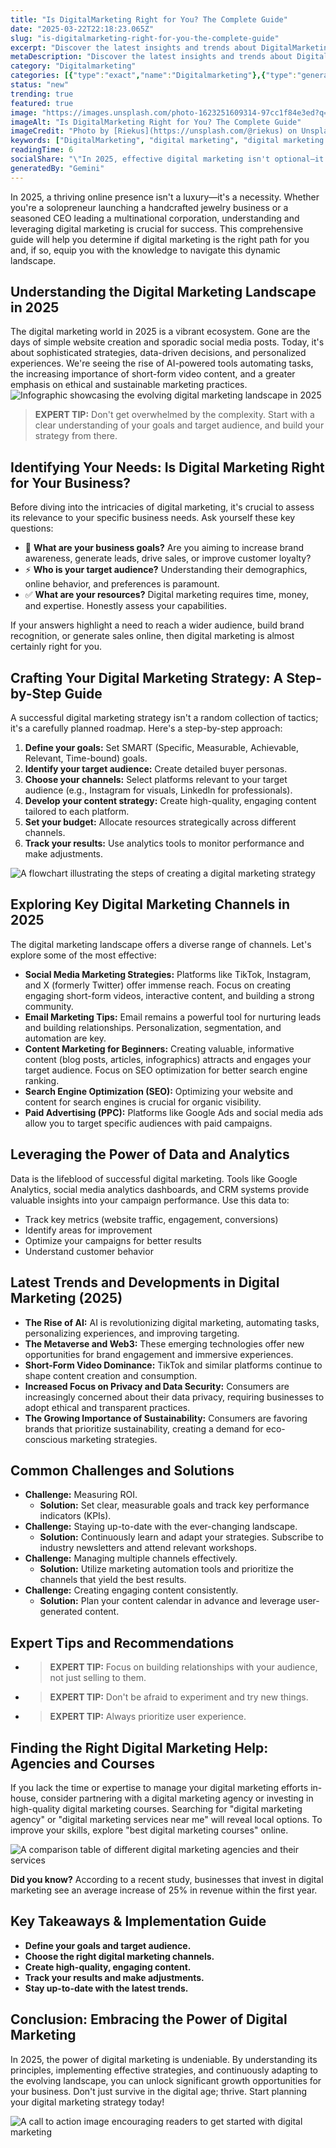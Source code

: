 ```yaml
---
title: "Is DigitalMarketing Right for You? The Complete Guide"
date: "2025-03-22T22:18:23.065Z"
slug: "is-digitalmarketing-right-for-you-the-complete-guide"
excerpt: "Discover the latest insights and trends about DigitalMarketing. This comprehensive guide covers everything you need to know about DigitalMarketing in 2025."
metaDescription: "Discover the latest insights and trends about DigitalMarketing. This comprehensive guide covers everything you need to know about DigitalMarketing in 2025."
category: "Digitalmarketing"
categories: [{"type":"exact","name":"Digitalmarketing"},{"type":"general","name":"Business"},{"type":"medium","name":"Online Strategy"},{"type":"specific","name":"SEO"},{"type":"niche","name":"Keyword Research"}]
status: "new"
trending: true
featured: true
image: "https://images.unsplash.com/photo-1623251609314-97cc1f84e3ed?q=85&w=1200&fit=max&fm=webp&auto=compress"
imageAlt: "Is DigitalMarketing Right for You? The Complete Guide"
imageCredit: "Photo by [Riekus](https://unsplash.com/@riekus) on Unsplash"
keywords: ["DigitalMarketing", "digital marketing", "digital marketing strategy", "best digital marketing courses", "how to do digital marketing", "digital marketing agency", "digital marketing services near me", "social media marketing strategies", "email marketing tips", "content marketing for beginners"]
readingTime: 6
socialShare: "\"In 2025, effective digital marketing isn't optional—it's the key to unlocking exponential business growth.  Are you ready to unlock your potential?\""
generatedBy: "Gemini"
---
```




In 2025, a thriving online presence isn't a luxury—it's a necessity.  Whether you're a solopreneur launching a handcrafted jewelry business or a seasoned CEO leading a multinational corporation, understanding and leveraging digital marketing is crucial for success. This comprehensive guide will help you determine if digital marketing is the right path for you and, if so, equip you with the knowledge to navigate this dynamic landscape.

## Understanding the Digital Marketing Landscape in 2025

The digital marketing world in 2025 is a vibrant ecosystem.  Gone are the days of simple website creation and sporadic social media posts.  Today, it's about sophisticated strategies, data-driven decisions, and personalized experiences.  We're seeing the rise of AI-powered tools automating tasks,  the increasing importance of short-form video content, and a greater emphasis on ethical and sustainable marketing practices. ![Infographic showcasing the evolving digital marketing landscape in 2025](https://images.unsplash.com/photo-1623251609314-97cc1f84e3ed?q=85&w=1200&fit=max&fm=webp&auto=compress)

> **EXPERT TIP:**  Don't get overwhelmed by the complexity. Start with a clear understanding of your goals and target audience, and build your strategy from there.

## Identifying Your Needs: Is Digital Marketing Right for Your Business?

Before diving into the intricacies of digital marketing, it's crucial to assess its relevance to your specific business needs.  Ask yourself these key questions:

* 🔑 **What are your business goals?** Are you aiming to increase brand awareness, generate leads, drive sales, or improve customer loyalty?
* ⚡ **Who is your target audience?** Understanding their demographics, online behavior, and preferences is paramount.
* ✅ **What are your resources?** Digital marketing requires time, money, and expertise.  Honestly assess your capabilities.

If your answers highlight a need to reach a wider audience, build brand recognition, or generate sales online, then digital marketing is almost certainly right for you.

##  Crafting Your Digital Marketing Strategy: A Step-by-Step Guide

A successful digital marketing strategy isn't a random collection of tactics; it's a carefully planned roadmap.  Here's a step-by-step approach:

1. **Define your goals:**  Set SMART (Specific, Measurable, Achievable, Relevant, Time-bound) goals.
2. **Identify your target audience:**  Create detailed buyer personas.
3. **Choose your channels:**  Select platforms relevant to your target audience (e.g., Instagram for visuals, LinkedIn for professionals).
4. **Develop your content strategy:**  Create high-quality, engaging content tailored to each platform.
5. **Set your budget:** Allocate resources strategically across different channels.
6. **Track your results:**  Use analytics tools to monitor performance and make adjustments.

![A flowchart illustrating the steps of creating a digital marketing strategy](https://images.unsplash.com/photo-1623251606108-512c7c4a3507?q=85&w=1200&fit=max&fm=webp&auto=compress)

##  Exploring Key Digital Marketing Channels in 2025

The digital marketing landscape offers a diverse range of channels.  Let's explore some of the most effective:

* **Social Media Marketing Strategies:**  Platforms like TikTok, Instagram, and X (formerly Twitter) offer immense reach.  Focus on creating engaging short-form videos, interactive content, and building a strong community.
* **Email Marketing Tips:**  Email remains a powerful tool for nurturing leads and building relationships.  Personalization, segmentation, and automation are key.
* **Content Marketing for Beginners:**  Creating valuable, informative content (blog posts, articles, infographics) attracts and engages your target audience.  Focus on SEO optimization for better search engine ranking.
* **Search Engine Optimization (SEO):**  Optimizing your website and content for search engines is crucial for organic visibility.
* **Paid Advertising (PPC):**  Platforms like Google Ads and social media ads allow you to target specific audiences with paid campaigns.

##  Leveraging the Power of Data and Analytics

Data is the lifeblood of successful digital marketing.  Tools like Google Analytics, social media analytics dashboards, and CRM systems provide valuable insights into your campaign performance.  Use this data to:

* Track key metrics (website traffic, engagement, conversions)
* Identify areas for improvement
* Optimize your campaigns for better results
* Understand customer behavior

##  Latest Trends and Developments in Digital Marketing (2025)

* **The Rise of AI:** AI is revolutionizing digital marketing, automating tasks, personalizing experiences, and improving targeting.
* **The Metaverse and Web3:**  These emerging technologies offer new opportunities for brand engagement and immersive experiences.
* **Short-Form Video Dominance:**  TikTok and similar platforms continue to shape content creation and consumption.
* **Increased Focus on Privacy and Data Security:**  Consumers are increasingly concerned about their data privacy, requiring businesses to adopt ethical and transparent practices.
* **The Growing Importance of Sustainability:**  Consumers are favoring brands that prioritize sustainability, creating a demand for eco-conscious marketing strategies.

## Common Challenges and Solutions

* **Challenge:**  Measuring ROI.
    * **Solution:**  Set clear, measurable goals and track key performance indicators (KPIs).
* **Challenge:**  Staying up-to-date with the ever-changing landscape.
    * **Solution:**  Continuously learn and adapt your strategies. Subscribe to industry newsletters and attend relevant workshops.
* **Challenge:**  Managing multiple channels effectively.
    * **Solution:**  Utilize marketing automation tools and prioritize the channels that yield the best results.
* **Challenge:**  Creating engaging content consistently.
    * **Solution:**  Plan your content calendar in advance and leverage user-generated content.

## Expert Tips and Recommendations

* > **EXPERT TIP:**  Focus on building relationships with your audience, not just selling to them.
* > **EXPERT TIP:**  Don't be afraid to experiment and try new things.
* > **EXPERT TIP:**  Always prioritize user experience.

##  Finding the Right Digital Marketing Help: Agencies and Courses

If you lack the time or expertise to manage your digital marketing efforts in-house, consider partnering with a digital marketing agency or investing in high-quality digital marketing courses.  Searching for "digital marketing agency" or "digital marketing services near me" will reveal local options.  To improve your skills, explore "best digital marketing courses" online.

![A comparison table of different digital marketing agencies and their services](https://images.unsplash.com/photo-1567105583350-8d56f6cb4513?q=85&w=1200&fit=max&fm=webp&auto=compress)

**Did you know?**  According to a recent study, businesses that invest in digital marketing see an average increase of 25% in revenue within the first year.

## Key Takeaways & Implementation Guide

* **Define your goals and target audience.**
* **Choose the right digital marketing channels.**
* **Create high-quality, engaging content.**
* **Track your results and make adjustments.**
* **Stay up-to-date with the latest trends.**

## Conclusion: Embracing the Power of Digital Marketing

In 2025, the power of digital marketing is undeniable.  By understanding its principles, implementing effective strategies, and continuously adapting to the evolving landscape, you can unlock significant growth opportunities for your business.  Don't just survive in the digital age; thrive.  Start planning your digital marketing strategy today!

![A call to action image encouraging readers to get started with digital marketing](https://images.unsplash.com/photo-1589113222594-1b4c596960b3?q=85&w=1200&fit=max&fm=webp&auto=compress)

